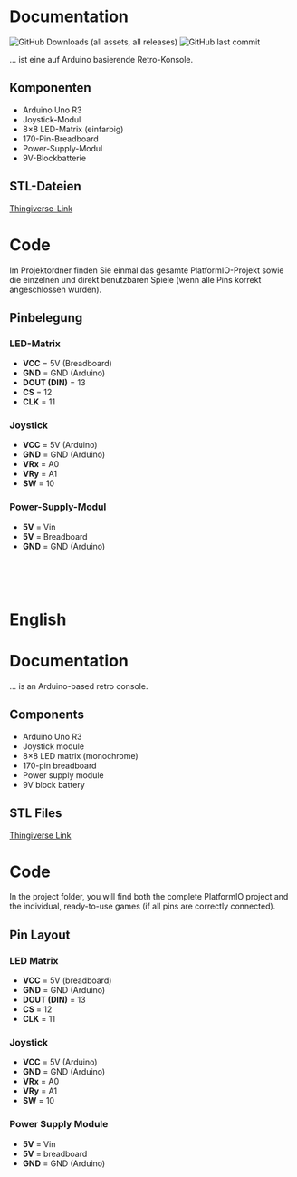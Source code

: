 # Documentation
![GitHub Downloads (all assets, all releases)](https://img.shields.io/github/downloads/Codenope243/Arduino/total?style=social)
![GitHub last commit](https://img.shields.io/github/last-commit/Codenope243/Arduino)

... ist eine auf Arduino basierende Retro-Konsole.

## Komponenten

- Arduino Uno R3  
- Joystick-Modul  
- 8×8 LED-Matrix (einfarbig)  
- 170-Pin-Breadboard  
- Power-Supply-Modul  
- 9V-Blockbatterie  

## STL-Dateien  
[Thingiverse-Link](https://www.thingiverse.com/thing:6975936/files)  

# Code  
Im Projektordner finden Sie einmal das gesamte PlatformIO-Projekt sowie die einzelnen und direkt benutzbaren Spiele (wenn alle Pins korrekt angeschlossen wurden).  

## Pinbelegung  

### LED-Matrix  
- **VCC** = 5V (Breadboard)  
- **GND** = GND (Arduino)  
- **DOUT (DIN)** = 13  
- **CS** = 12  
- **CLK** = 11  

### Joystick  
- **VCC** = 5V (Arduino)  
- **GND** = GND (Arduino)  
- **VRx** = A0  
- **VRy** = A1  
- **SW** = 10  

### Power-Supply-Modul  
- **5V** = Vin  
- **5V** = Breadboard  
- **GND** = GND (Arduino)  
<br>
<br>
<br>

# English

# Documentation

... is an Arduino-based retro console.

## Components

- Arduino Uno R3  
- Joystick module  
- 8×8 LED matrix (monochrome)  
- 170-pin breadboard  
- Power supply module  
- 9V block battery  

## STL Files  
[Thingiverse Link](https://www.thingiverse.com/thing:6975936/files)  

# Code  
In the project folder, you will find both the complete PlatformIO project and the individual, ready-to-use games (if all pins are correctly connected).  

## Pin Layout  

### LED Matrix  
- **VCC** = 5V (breadboard)  
- **GND** = GND (Arduino)  
- **DOUT (DIN)** = 13  
- **CS** = 12  
- **CLK** = 11  

### Joystick  
- **VCC** = 5V (Arduino)  
- **GND** = GND (Arduino)  
- **VRx** = A0  
- **VRy** = A1  
- **SW** = 10  

### Power Supply Module  
- **5V** = Vin  
- **5V** = breadboard  
- **GND** = GND (Arduino)  

    
    
  
